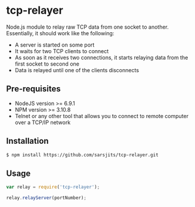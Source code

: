 # tcp-relayer
Node.js module to relay raw TCP data from one socket to another. Essentially, it should work like the following:

- A server is started  on some port
- It waits for two TCP clients to connect
- As soon as it receives two connections, it starts relaying data from the first socket to second one
- Data is relayed until one of the clients disconnects

## Pre-requisites

- NodeJS version >= 6.9.1
- NPM version >= 3.10.8
- Telnet or any other tool that allows you to connect to remote computer over  a TCP/IP network

## Installation

```sh
$ npm install https://github.com/sarsjits/tcp-relayer.git
```

## Usage

```javascript
var relay = require('tcp-relayer');

relay.relayServer(portNumber);
```
